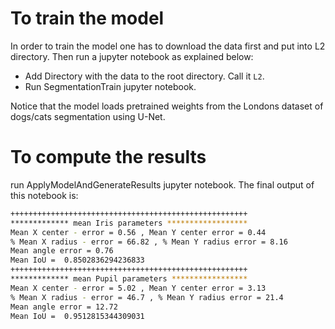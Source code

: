 # To train the model
In order to train the model one has to download the data first and put into L2 directory. Then run a jupyter notebook as explained below:
* Add Directory with the data to the root directory. Call it `L2`.
* Run SegmentationTrain jupyter notebook.

Notice that the model loads pretrained weights from the Londons dataset of dogs/cats segmentation using U-Net.

# To compute the results
run ApplyModelAndGenerateResults jupyter notebook.
The final output of this notebook is:

```BASH
+++++++++++++++++++++++++++++++++++++++++++++++++++++
************* mean Iris parameters ******************
Mean X center - error = 0.56 , Mean Y center error = 0.44
% Mean X radius - error = 66.82 , % Mean Y radius error = 8.16
Mean angle error = 0.76
Mean IoU =  0.8502836294236833
+++++++++++++++++++++++++++++++++++++++++++++++++++++
************* mean Pupil parameters *****************
Mean X center - error = 5.02 , Mean Y center error = 3.13
% Mean X radius - error = 46.7 , % Mean Y radius error = 21.4
Mean angle error = 12.72
Mean IoU =  0.9512815344309031
```
